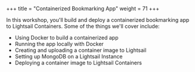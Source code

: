 +++
title = "Containerized Bookmarking App"
weight = 71
+++

In this workshop, you'll build and deploy a containerized bookmarking app to Lightsail Containers. Some of the things we'll cover include:

- Using Docker to build a containerized app
- Running the app locally with Docker
- Creating and uploading a container image to Lightsail
- Setting up MongoDB on a Lightsail Instance
- Deploying a container image to Lightsail Containers
